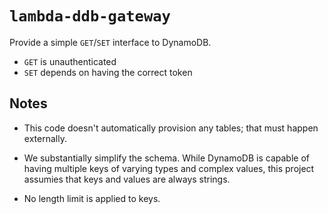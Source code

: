 # `lambda-ddb-gateway`

Provide a simple `GET`/`SET` interface to DynamoDB.

- `GET` is unauthenticated
- `SET` depends on having the correct token

## Notes

- This code doesn't automatically provision any tables; that must happen
externally.

- We substantially simplify the schema. While DynamoDB is capable of
having multiple keys of varying types and complex values, this project assumies
that keys and values are always strings.

- No length limit is applied to keys.
